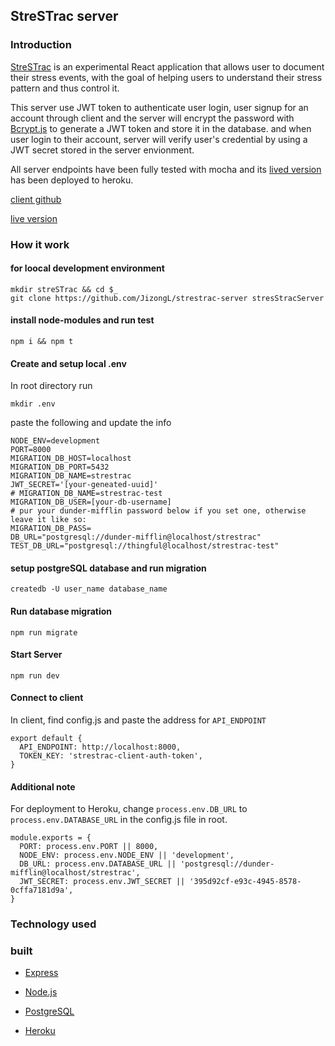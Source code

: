 ## StreSTrac server

### Introduction
[StreSTrac](https://stress-tracker-app.2015rpro.now.sh) is an experimental React application that allows user to document their stress events, with the goal of helping users to understand their stress pattern and thus control it. 

This server use JWT token to authenticate user login, user signup for an account through client and the server will encrypt the password with [Bcrypt.js](https://www.npmjs.com/package/bcryptjs) to generate a JWT token and store it in the database. and when user login to their account, server will verify user's credential by using a JWT secret stored in the server envionment. 

All server endpoints have been fully tested with mocha and its [lived version]() has been deployed to heroku. 


[client github](https://github.com/JizongL/stressTrac-client)




[live version](https://blooming-mountain-74904.herokuapp.com/api)

### How it work

#### for loocal development environment

```
mkdir streSTrac && cd $_
git clone https://github.com/JizongL/strestrac-server stresStracServer
```
#### install node-modules and run test
```
npm i && npm t

```

#### Create and setup local .env 
In root directory run
```
mkdir .env
```
paste the following and update the info

```
NODE_ENV=development
PORT=8000
MIGRATION_DB_HOST=localhost
MIGRATION_DB_PORT=5432
MIGRATION_DB_NAME=strestrac
JWT_SECRET='[your-geneated-uuid]'
# MIGRATION_DB_NAME=strestrac-test
MIGRATION_DB_USER=[your-db-username]
# pur your dunder-mifflin password below if you set one, otherwise leave it like so:
MIGRATION_DB_PASS=
DB_URL="postgresql://dunder-mifflin@localhost/strestrac"
TEST_DB_URL="postgresql://thingful@localhost/strestrac-test"

```

#### setup postgreSQL database and run migration

```
createdb -U user_name database_name
```

#### Run database migration 

```
npm run migrate
```
#### Start Server
```
npm run dev
```

#### Connect to client 
In client, find config.js and paste the address for `API_ENDPOINT`

```
export default {
  API_ENDPOINT: http://localhost:8000,
  TOKEN_KEY: 'strestrac-client-auth-token',
}
```

#### Additional note

For deployment to Heroku, change `process.env.DB_URL` to `process.env.DATABASE_URL` in the config.js file in root.

```
module.exports = {
  PORT: process.env.PORT || 8000,
  NODE_ENV: process.env.NODE_ENV || 'development',
  DB_URL: process.env.DATABASE_URL || 'postgresql://dunder-mifflin@localhost/strestrac',
  JWT_SECRET: process.env.JWT_SECRET || '395d92cf-e93c-4945-8578-0cffa7181d9a',
}
```
 
### Technology used

### built

* [Express](https://expressjs.com/)

* [Node.js](https://nodejs.org/en/)

* [PostgreSQL](https://www.postgresql.org/)

* [Heroku](https://www.heroku.com/)




